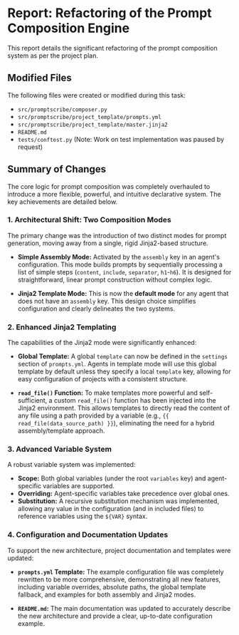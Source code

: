 # Report: Refactoring of the Prompt Composition Engine

This report details the significant refactoring of the prompt composition system as per the project plan.

## Modified Files

The following files were created or modified during this task:

- `src/promptscribe/composer.py`
- `src/promptscribe/project_template/prompts.yml`
- `src/promptscribe/project_template/master.jinja2`
- `README.md`
- `tests/conftest.py` (Note: Work on test implementation was paused by request)

## Summary of Changes

The core logic for prompt composition was completely overhauled to introduce a more flexible, powerful, and intuitive declarative system. The key achievements are detailed below.

### 1. Architectural Shift: Two Composition Modes

The primary change was the introduction of two distinct modes for prompt generation, moving away from a single, rigid Jinja2-based structure.

- **Simple Assembly Mode:** Activated by the `assembly` key in an agent's configuration. This mode builds prompts by sequentially processing a list of simple steps (`content`, `include`, `separator`, `h1`-`h6`). It is designed for straightforward, linear prompt construction without complex logic.

- **Jinja2 Template Mode:** This is now the **default mode** for any agent that does not have an `assembly` key. This design choice simplifies configuration and clearly delineates the two systems.

### 2. Enhanced Jinja2 Templating

The capabilities of the Jinja2 mode were significantly enhanced:

- **Global Template:** A global `template` can now be defined in the `settings` section of `prompts.yml`. Agents in template mode will use this global template by default unless they specify a local `template` key, allowing for easy configuration of projects with a consistent structure.

- **`read_file()` Function:** To make templates more powerful and self-sufficient, a custom `read_file()` function has been injected into the Jinja2 environment. This allows templates to directly read the content of any file using a path provided by a variable (e.g., `{{ read_file(data_source_path) }}`), eliminating the need for a hybrid assembly/template approach.

### 3. Advanced Variable System

A robust variable system was implemented:

- **Scope:** Both global variables (under the root `variables` key) and agent-specific variables are supported.
- **Overriding:** Agent-specific variables take precedence over global ones.
- **Substitution:** A recursive substitution mechanism was implemented, allowing any value in the configuration (and in included files) to reference variables using the `${VAR}` syntax.

### 4. Configuration and Documentation Updates

To support the new architecture, project documentation and templates were updated:

- **`prompts.yml` Template:** The example configuration file was completely rewritten to be more comprehensive, demonstrating all new features, including variable overrides, absolute paths, the global template fallback, and examples for both assembly and Jinja2 modes.

- **`README.md`:** The main documentation was updated to accurately describe the new architecture and provide a clear, up-to-date configuration example.
